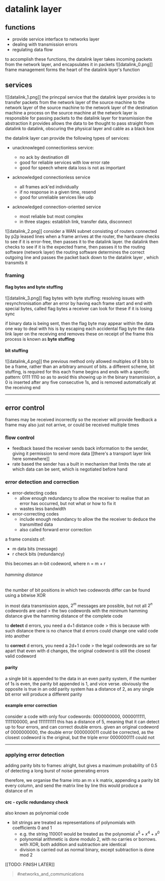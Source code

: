 # datalink layer
## functions
- provide service interface to networks layer
- dealing with transmission errors
- regulating data flow

to accomplish these functions, the datalink layer takes incoming packets from the network layer, and encapsulates it in packets
![[datalink_0.png]]
frame management forms the heart of the datalink layer's function

## services 
![[datalink_1.png]]
the princpal service that the datalink layer provides is to transfer packets from the network layer of the source machine to the network layer of the source machine to the network layer of the destination machine
a process on the source machine  at the network layer is responsible for passing packets to the datalink layer for transmission
the abstraction it provides allows the data to be thought to pass straight from datalink to datalink, obscuring the physical layer and cable as a black box

the datalink layer can provide the following types of services:
- unacknowleged connectionless service:
	- no ack by destination dll
	- good for reliable services with low error rate
	- good for speech where data loss is not as important

- acknowledged connectionless service
	- all frames ack'ed individually
	- if no response in a given time, resend
	- good for unreliable services like udp

- acknowledged connection-oriented service
	- most reliable but most complex
	- in three stages: establish link, transfer data, disconnect

![[datalink_2.png]]
consider a WAN subnet consisting of routers connected by p2p leased lines
when a frame arrives at the router, the hardware checks to see if it is error-free, then passes it to the datalink layer.
the datalink then checks to see if it is the expected frame, then passes it to the routing software (network layer)
the routing software determines the correct outgoing line and passes the packet back down to the datalink layer , which transmits it

### framing
#### flag bytes and byte stuffing
![[datalink_3.png]]
flag bytes with byte stuffing: resolving issues with resynchronisation after an error by having each frame start and end with special bytes, called flag bytes
a receiver can look for these if it is losing sync

if binary data is being sent, then the flag byte may appear within the data
one way to deal with his is by escaping each accidental flag byte
the data link layer on the receiving end removes these on receipt of the frame
this process is known as **byte stuffing**

#### bit stuffing
![[datalink_4.png]]
the previous method only allowed multiples of 8 bits to be a frame, rather than an arbitrary amount of bits. a different scheme, bit stuffing, is required for this
each frame begins and ends with a specific pattern: 0111 1110
so as to avoid this showing up in the binary transmission, a 0 is inserted after any five consecutive 1s, and is removed automatically at the receiving end

---
## error control
frames may be received incorrectly so the receiver will provide feedback
a frame may also just not arrive, or could be received multiple times

### flow control
- feedback based
the receiver sends back information to the sender, giving it permission to send more data [[there's a transport layer link here somewhere]]
- rate based
the sender has a built in mechanism that limits the rate at which data can be sent, which is negotiated before hand

### error detection and correction
- error-detecting codes
	- allow enough redundancy to allow the receiver to realise that an error has occurred, but not what or how to fix it
	- wastes less bandwidth
- error-correcting codes
	- include enough redundancy to allow the the receiver to deduce the transmitted data
	- also called forward error correction

a frame consists of: 
- m data bits (message)
- r check bits (redundancy)

this becomes an n-bit codeword, where n = m + r

###### hamming distance
the number of bit positions in which two codewords differ
can be found using a bitwise XOR

in most data transmission apps, $2^m$ messages are possible, but not all $2^n$ codewords are used
	> the two codewords with the minimum hamming distance give the hamming distance of the complete code

to **detect** d errors, you need a d+1 distance code
	> this is because with such distance there is no chance that d errors could change one valid code into another
	
to **correct** d errors, you need a 2d+1 code
	> the legal codewords are so far apart that even with d changes, the original codeword is still the closest valid codeword

#### parity
a single bit is appended to the data
in an even parity system, if the number of 1s is even, the parity bit appended is 1, and vice verse. obviously the opposite is true in an odd parity system
has a distance of 2, as any single bit error will produce a different parity


#### example error correction
consider a code with only four codewords: 0000000000, 0000011111, 1111100000, and 1111111111
this has a distance of 5, meaning that it can detect up to four errors, and can correct double errors.
given an original codeword of 0000000000, the double error 0000000011 could be corrected, as the closest codeword is the original, but the triple error 0000000111 could not

---
### applying error detection
adding parity bits to frames: alright, but gives a maximum probability of 0.5 of detecting a long burst of noise generating errors

therefore, we organise the frame into an m x k matrix, appending a parity bit every column, and send the matrix line by line
this would produce a distance of m

#### crc - cyclic redundancy check
also known as polynomial code
- bit strings are treated as representations of polynomials with coefficients 0 and 1 
	- e.g. the string 110001 would be treated as the polynomial $x^5 + x^4 + x^0$
	- polynomial arithmetic is done modulo 2, with no carries or borrows. with XOR, both addition and subtraction are identical
	- division is carried out as normal binary, except subtraction is done mod 2

[[TODO: FINISH LATER]]


> #networks_and_communications 